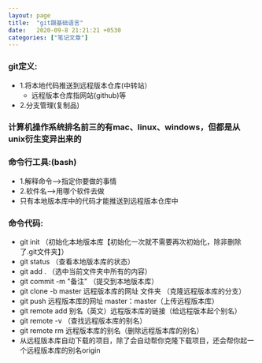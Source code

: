 ```yaml
---
layout: page
title:  "git跟基础语言"
date:   2020-09-8 21:21:21 +0530
categories: ["笔记文章"]
---
```


### git定义:
 - 1.将本地代码推送到远程版本仓库(中转站）
    - 远程版本仓库指网站(github)等 
 - 2.分支管理(复制品)
   
### 计算机操作系统排名前三的有mac、linux、windows，但都是从unix衍生变异出来的

### 命令行工具:(bash)
 - 1.解释命令——>指定你要做的事情
 - 2.软件名——>用哪个软件去做
 - 只有本地版本库中的代码才能推送到远程版本仓库中

### 命令代码:
 - git init        （初始化本地版本库【初始化一次就不需要再次初始化，除非删除了.git文件夹】）
 - git status      （查看本地版本库的状态）
 - git add .       （选中当前文件夹中所有的内容）
 - git commit -m "备注"  （提交到本地版本库）
 - git clone -b master 远程版本库的网址 文件夹 （克隆远程版本库的分支）
 - git push        远程版本库的网址 master：master（上传远程版本库）
 - git remote add 别名（英文）远程版本库的链接（给远程版本起个别名）
 - git remote -v   （查找远程版本库的别名）
 - git remote rm 远程版本库的别名（删除远程版本库的别名）
 - 从远程版本库自动下载的项目，除了会自动帮你克隆下载项目，还会帮你起一个远程版本库的别名origin